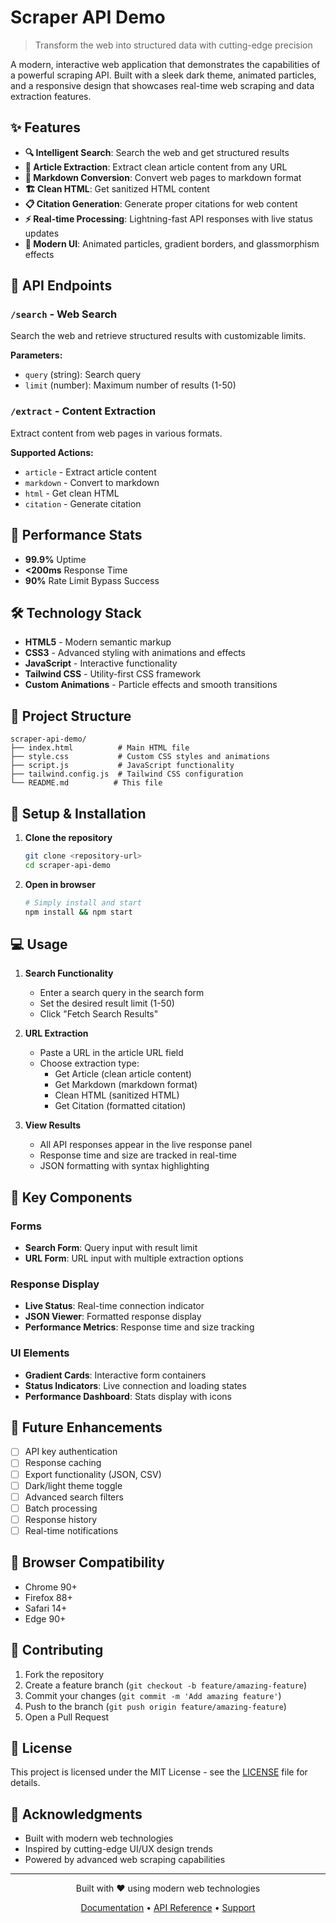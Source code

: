 # Scraper API Demo

> Transform the web into structured data with cutting-edge precision

A modern, interactive web application that demonstrates the capabilities of a powerful scraping API. Built with a sleek dark theme, animated particles, and a responsive design that showcases real-time web scraping and data extraction features.

## ✨ Features

- **🔍 Intelligent Search**: Search the web and get structured results
- **📄 Article Extraction**: Extract clean article content from any URL
- **📝 Markdown Conversion**: Convert web pages to markdown format
- **🏗️ Clean HTML**: Get sanitized HTML content
- **📋 Citation Generation**: Generate proper citations for web content
- **⚡ Real-time Processing**: Lightning-fast API responses with live status updates
- **🎨 Modern UI**: Animated particles, gradient borders, and glassmorphism effects

## 🎯 API Endpoints

### `/search` - Web Search
Search the web and retrieve structured results with customizable limits.

**Parameters:**
- `query` (string): Search query
- `limit` (number): Maximum number of results (1-50)

### `/extract` - Content Extraction
Extract content from web pages in various formats.

**Supported Actions:**
- `article` - Extract article content
- `markdown` - Convert to markdown
- `html` - Get clean HTML
- `citation` - Generate citation

## 🚀 Performance Stats

- **99.9%** Uptime
- **<200ms** Response Time
- **90%** Rate Limit Bypass Success

## 🛠️ Technology Stack

- **HTML5** - Modern semantic markup
- **CSS3** - Advanced styling with animations and effects
- **JavaScript** - Interactive functionality
- **Tailwind CSS** - Utility-first CSS framework
- **Custom Animations** - Particle effects and smooth transitions

## 📁 Project Structure

```
scraper-api-demo/
├── index.html          # Main HTML file
├── style.css           # Custom CSS styles and animations
├── script.js           # JavaScript functionality
├── tailwind.config.js  # Tailwind CSS configuration
└── README.md          # This file
```

## 🔧 Setup & Installation

1. **Clone the repository**
   ```bash
   git clone <repository-url>
   cd scraper-api-demo
   ```

2. **Open in browser**
   ```bash
   # Simply install and start
   npm install && npm start
   ```
## 💻 Usage

1. **Search Functionality**
   - Enter a search query in the search form
   - Set the desired result limit (1-50)
   - Click "Fetch Search Results"

2. **URL Extraction**
   - Paste a URL in the article URL field
   - Choose extraction type:
     - Get Article (clean article content)
     - Get Markdown (markdown format)
     - Clean HTML (sanitized HTML)
     - Get Citation (formatted citation)

3. **View Results**
   - All API responses appear in the live response panel
   - Response time and size are tracked in real-time
   - JSON formatting with syntax highlighting

## 🎯 Key Components

### Forms
- **Search Form**: Query input with result limit
- **URL Form**: URL input with multiple extraction options

### Response Display
- **Live Status**: Real-time connection indicator
- **JSON Viewer**: Formatted response display
- **Performance Metrics**: Response time and size tracking

### UI Elements
- **Gradient Cards**: Interactive form containers
- **Status Indicators**: Live connection and loading states
- **Performance Dashboard**: Stats display with icons

## 🔮 Future Enhancements

- [ ] API key authentication
- [ ] Response caching
- [ ] Export functionality (JSON, CSV)
- [ ] Dark/light theme toggle
- [ ] Advanced search filters
- [ ] Batch processing
- [ ] Response history
- [ ] Real-time notifications

## 📱 Browser Compatibility

- Chrome 90+
- Firefox 88+
- Safari 14+
- Edge 90+

## 🤝 Contributing

1. Fork the repository
2. Create a feature branch (`git checkout -b feature/amazing-feature`)
3. Commit your changes (`git commit -m 'Add amazing feature'`)
4. Push to the branch (`git push origin feature/amazing-feature`)
5. Open a Pull Request

## 📄 License

This project is licensed under the MIT License - see the [LICENSE](LICENSE) file for details.

## 🙏 Acknowledgments

- Built with modern web technologies
- Inspired by cutting-edge UI/UX design trends
- Powered by advanced web scraping capabilities

---

<div align="center">
  <p>Built with ❤️ using modern web technologies</p>
  <p>
    <a href="#">Documentation</a> •
    <a href="#">API Reference</a> •
    <a href="#">Support</a>
  </p>
</div>
